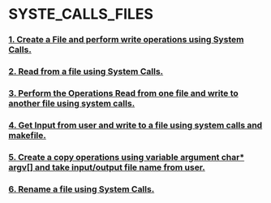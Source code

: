 # SYSTE_CALLS_FILES
### [1. Create a File and perform write operations using System Calls.](../2_SYS_CALLS_FILES/2_RW)
### [2. Read from a file using System Calls.](../2_SYS_CALLS_FILES/1_W)
### [3. Perform the Operations Read from one file and write to another file using system calls.](../2_SYS_CALLS_FILES/3_R)
### [4. Get Input from user and write to a file using system calls and makefile.](../2_SYS_CALLS_FILES/4_UR_FW)
### [5. Create a copy operations using variable argument char* argv[] and take input/output file name from user.](../2_SYS_CALLS_FILES/5_COPY)
### [6. Rename a file using System Calls.](../2_SYS_CALLS_FILES/6_RENAME)
